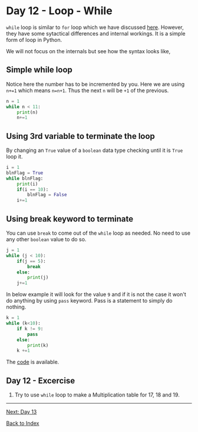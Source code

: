 # Day 12 - Loop - While

`while` loop is similar to `for` loop which we have discussed [here](11-day11.md). However, they have some sytactical differences and internal workings. It is a simple form of loop in Python.

We will not focus on the internals but see how the syntax looks like,

## Simple while loop

Notice here the number has to be incremented by you. Here we are using `n+=1` which means `n=n+1`. Thus the next `n` will be `+1` of the previous.

```python
n = 1
while n < 11:
    print(n)
    n+=1
```

## Using 3rd variable to terminate the loop

By changing an `True` value of a `boolean` data type checking until it is `True` loop it.

```python
i = 1
blnFlag = True
while blnFlag:
    print(i)
    if(i == 10):
        blnFlag = False
    i+=1
```

## Using break keyword to terminate

You can use `break` to come out of the `while` loop as needed. No need to use any other `boolean` value to do so.  

```python
j = 1
while (j < 10):
    if(j == 5):
        break
    else:
        print(j)
    j+=1
```

In below example it will look for the value `9` and if it is not the case it won't do anything by using `pass` keyword. Pass is a statement to simply do nothing.

```python
k = 1
while (k<10):
    if k != 9:
        pass
    else:
        print(k)
    k +=1
```

The [code](SampleCode/13Function.py) is available.

<!--
## Watch the video

<iframe width="560" height="315" src="https://www.youtube.com/embed/" frameborder="0" allow="accelerometer; autoplay; clipboard-write; encrypted-media; gyroscope; picture-in-picture" allowfullscreen></iframe>

[Video link](https://www.youtube.com/watch?v=)
-->

## Day 12 - Excercise

1. Try to use `while` loop to make a Multiplication table for 17, 18 and 19.

---
[Next: Day 13](13-day13.md)

[Back to Index](index.md)
